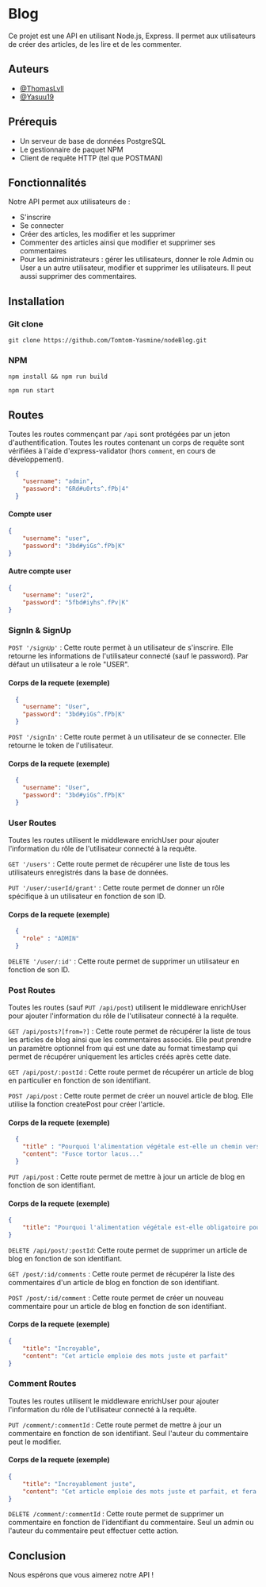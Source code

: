 
# Blog

Ce projet est une API en utilisant Node.js, Express. Il permet aux utilisateurs de créer des articles, de les lire et de les commenter.


## Auteurs

- [@ThomasLvll](https://github.com/ThomasLvll)
- [@Yasuu19](https://github.com/Yasuu19)


## Prérequis

- Un serveur de base de données PostgreSQL
- Le gestionnaire de paquet NPM
- Client de requête HTTP (tel que POSTMAN)

## Fonctionnalités

Notre API permet aux utilisateurs de : 
- S'inscrire
- Se connecter
- Créer des articles, les modifier et les supprimer
- Commenter des articles ainsi que modifier et supprimer ses commentaires
- Pour les administrateurs : gérer les utilisateurs, donner le role Admin ou User a un autre utilisateur, modifier et supprimer les utilisateurs. Il peut aussi supprimer des commentaires.

## Installation
### Git clone
``` 
git clone https://github.com/Tomtom-Yasmine/nodeBlog.git
```

### NPM
```
npm install && npm run build
```

```
npm run start
```
    
## Routes

Toutes les routes commençant par `/api` sont protégées par un jeton d'authentification.
Toutes les routes contenant un corps de requête sont vérifiées à l'aide d'express-validator (hors `comment`, en cours de développement).


```JSON
  {
    "username": "admin",
    "password": "6Rd#u0rts^.fPb|4"
  }
```
#### Compte user
```JSON
{
    "username": "user",
    "password": "3bd#yiGs^.fPb|K"
}
```
#### Autre compte user
```JSON
{
    "username": "user2",
    "password": "5fbd#iyhs^.fPv|K"
}
```
### SignIn & SignUp

`POST '/signUp'` : Cette route permet à un utilisateur de s'inscrire. Elle retourne les informations de l'utilisateur connecté (sauf le password). Par défaut un utilisateur a le role "USER".
 #### Corps de la requete (exemple)
```JSON
  {
    "username": "User",
    "password": "3bd#yiGs^.fPb|K"
  }

```
`POST '/signIn'` :  Cette route permet à un utilisateur de se connecter. Elle retourne le token de l'utilisateur.
 #### Corps de la requete (exemple)
```JSON
  {
    "username": "User",
    "password": "3bd#yiGs^.fPb|K"
  }
```

### User Routes
Toutes les routes  utilisent le middleware enrichUser pour ajouter l'information du rôle de l'utilisateur connecté à la requête.

`GET '/users'` : Cette route permet de récupérer une liste de tous les utilisateurs enregistrés dans la base de données.  

`PUT '/user/:userId/grant'` :
Cette route permet de donner un rôle spécifique à un utilisateur en fonction de son ID. 
 #### Corps de la requete (exemple)
```JSON
  {
    "role" : "ADMIN"
  }
```
`DELETE '/user/:id'` :
Cette route permet de supprimer un utilisateur en fonction de son ID. 

### Post Routes
Toutes les routes (sauf `PUT /api/post`) utilisent le middleware enrichUser pour ajouter l'information du rôle de l'utilisateur connecté à la requête.

`GET /api/posts?[from=?]` : Cette route permet de récupérer la liste de tous les articles de blog ainsi que les commentaires associés. Elle peut prendre un paramètre optionnel from qui est une date au format timestamp qui permet de récupérer uniquement les articles créés après cette date. 

`GET /api/post/:postId` : Cette route permet de récupérer un article de blog en particulier en fonction de son identifiant. 

`POST /api/post` : Cette route permet de créer un nouvel article de blog. Elle utilise la fonction createPost pour créer l'article.
 #### Corps de la requete (exemple)
```JSON
  {
    "title" : "Pourquoi l'alimentation végétale est-elle un chemin vers un futur durable ?",
    "content": "Fusce tortor lacus..."
  }
```
`PUT /api/post` : Cette route permet de mettre à jour un article de blog en fonction de son identifiant. 
 #### Corps de la requete (exemple)
```JSON
{
    "title": "Pourquoi l'alimentation végétale est-elle obligatoire pour un futur durable"
}
```

`DELETE /api/post/:postId`: Cette route permet de supprimer un article de blog en fonction de son identifiant. 

`GET /post/:id/comments` : Cette route permet de récupérer la liste des commentaires d'un article de blog en fonction de son identifiant. 

`POST /post/:id/comment` : Cette route permet de créer un nouveau commentaire pour un article de blog en fonction de son identifiant.
 #### Corps de la requete (exemple)
```JSON
{
    "title": "Incroyable",
    "content": "Cet article emploie des mots juste et parfait"
}
```

### Comment Routes
Toutes les routes utilisent le middleware enrichUser pour ajouter l'information du rôle de l'utilisateur connecté à la requête.

`PUT /comment/:commentId` : Cette route permet de mettre à jour un commentaire en fonction de son identifiant. Seul l'auteur du commentaire peut le modifier.
 #### Corps de la requete (exemple)
```JSON
{
    "title": "Incroyablement juste",
    "content": "Cet article emploie des mots juste et parfait, et fera évoluer les mentalités de tous"
}
```

`DELETE /comment/:commentId` : Cette route permet de supprimer un commentaire en fonction de l'identifiant du commentaire. Seul un admin ou l'auteur du commentaire peut effectuer cette action.

## Conclusion

Nous espérons que vous aimerez notre API !
